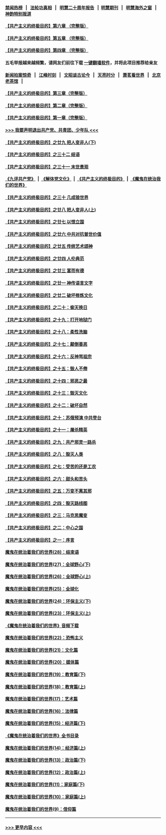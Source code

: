 #### [禁闻热榜](热点新闻.md?=0)  &nbsp;&nbsp;|&nbsp;&nbsp; [法轮功真相](https://github.com/gfw-breaker/truth/blob/master/README.md?=0) &nbsp;&nbsp;|&nbsp;&nbsp; [明慧二十周年报告](https://github.com/gfw-breaker/mh-reports/blob/master/README.md?=0) &nbsp;&nbsp;|&nbsp;&nbsp;[明慧期刊](https://github.com/gfw-breaker/mh-qikan) &nbsp;&nbsp;|&nbsp;&nbsp; [明慧海外之窗](https://github.com/gfw-breaker/mh-news/blob/master/README.md?=0) &nbsp;&nbsp;|&nbsp;&nbsp; [神韵特别报道](https://github.com/gfw-breaker/mh-news/blob/master/shenyun.md?=0)
#### [【共产主义的终极目的】第六章 （完整版）](../pages/nsc422/n11428913.md?t=02251431) 
#### [【共产主义的终极目的】第五章 （完整版）](../pages/nsc422/n11428912.md?t=02251431) 
#### [【共产主义的终极目的】第四章 （完整版）](../pages/nsc422/n11428907.md?t=02251431) 
#### 五毛举报越来越频繁，请网友们前往下载 [一键翻墙软件](https://github.com/gfw-breaker/ssr-accounts)，并将此项目推荐给亲友
#### [新闻拍案惊奇](https://github.com/gfw-breaker/banned-news/blob/master/pages/link4.md) &nbsp;&nbsp;|&nbsp;&nbsp; [江峰时刻](https://github.com/gfw-breaker/banned-news/blob/master/pages/link4.md) &nbsp;&nbsp;|&nbsp;&nbsp; [文昭谈古论今](https://github.com/gfw-breaker/banned-news/blob/master/pages/link4.md) &nbsp;&nbsp;|&nbsp;&nbsp; [天亮时分](https://github.com/gfw-breaker/banned-news/blob/master/pages/link4.md) &nbsp;&nbsp;|&nbsp;&nbsp; [萧茗看世界](https://github.com/gfw-breaker/banned-news/blob/master/pages/link4.md) &nbsp;&nbsp;|&nbsp;&nbsp; [北京老茶馆](https://github.com/gfw-breaker/banned-news/blob/master/pages/link4.md) &nbsp;&nbsp;|&nbsp;&nbsp; 
#### [【共产主义的终极目的】第三章（完整版）](../pages/nsc422/n11428848.md?t=02251431) 
#### [【共产主义的终极目的】第二章（完整版）](../pages/nsc422/n11428831.md?t=02251431) 
#### [【共产主义的终极目的】第一章（完整版）](../pages/nsc422/n11417651.md?t=02251431) 
#### [>>> 我要声明退出共产党、共青团、少年队 <<<](https://github.com/begood0513/goodnews/blob/master/quit/letter.md) 
#### [【共产主义的终极目的】之廿九 把人变非人(下)](../pages/nsc422/n11344140.md?t=02251431) 
#### [【共产主义的终极目的】之三十二 结语](../pages/nsc422/n11360535.md?t=02251431) 
#### [【共产主义的终极目的】之三十一 末世景观](../pages/nsc422/n11351129.md?t=02251431) 
#### [《九评共产党》](https://github.com/begood0513/9ping.md/blob/master/README.md) &nbsp;|&nbsp; [《解体党文化》](../../../../jtdwh.md/blob/master/README.md)  &nbsp;|&nbsp; [《共产主义的终极目的》](../../../../gczydzjmd.md/blob/master/README.md) &nbsp;|&nbsp; [《魔鬼在统治我们的世界》](../../../../mgztzwmdsj.md/blob/master/README.md) 
#### [【共产主义的终极目的】之三十 几成狼世界](../pages/nsc422/n11348280.md?t=02251431) 
#### [【共产主义的终极目的】之廿八 把人变非人(上)](../pages/nsc422/n11340492.md?t=02251431) 
#### [【共产主义的终极目的】之廿七 以恨立国](../pages/nsc422/n11336944.md?t=02251431) 
#### [【共产主义的终极目的】之廿六 中共对抗普世价值](../pages/nsc422/n11324785.md?t=02251431) 
#### [【共产主义的终极目的】之廿五 传统艺术颂神](../pages/nsc422/n11296396.md?t=02251431) 
#### [【共产主义的终极目的】之廿四 人伦典范](../pages/nsc422/n11296397.md?t=02251431) 
#### [【共产主义的终极目的】之廿三 富而有德](../pages/nsc422/n11283598.md?t=02251431) 
#### [【共产主义的终极目的】之廿一 神传语言文字](../pages/nsc422/n11263265.md?t=02251431) 
#### [【共产主义的终极目的】之廿二 破坏修炼文化](../pages/nsc422/n11245728.md?t=02251431) 
#### [【共产主义的终极目的】之二十：偷天换日](../pages/nsc422/n11238846.md?t=02251431) 
#### [【共产主义的终极目的】之十九：打开地狱门](../pages/nsc422/n11206376.md?t=02251431) 
#### [【共产主义的终极目的】之十八：柔性洗脑](../pages/nsc422/n11199994.md?t=02251431) 
#### [【共产主义的终极目的】之十七：颠倒善恶](../pages/nsc422/n11179782.md?t=02251431) 
#### [【共产主义的终极目的】之十六：反神骂祖宗](../pages/nsc422/n11166798.md?t=02251431) 
#### [【共产主义的终极目的】之十五：毁人不倦](../pages/nsc422/n11166792.md?t=02251431) 
#### [【共产主义的终极目的】之十四：邪恶之最](../pages/nsc422/n11150249.md?t=02251431) 
#### [【共产主义的终极目的】之十三：毁灭文化](../pages/nsc422/n11135227.md?t=02251431) 
#### [【共产主义的终极目的】之十二：破坏自然](../pages/nsc422/n11135214.md?t=02251431) 
#### [【共产主义的终极目的】之十：苏俄预演 中共登台](../pages/nsc422/n11118424.md?t=02251431) 
#### [【共产主义的终极目的】之十一：屠杀精英](../pages/nsc422/n11118442.md?t=02251431) 
#### [【共产主义的终极目的】之九：共产邪灵一路杀](../pages/nsc422/n11114139.md?t=02251431) 
#### [【共产主义的终极目的】之八：毁灭人类](../pages/nsc422/n11108503.md?t=02251431) 
#### [【共产主义的终极目的】之七：受苦的还是工农](../pages/nsc422/n11101809.md?t=02251431) 
#### [【共产主义的终极目的】之六：甜头和苦头](../pages/nsc422/n11096971.md?t=02251431) 
#### [【共产主义的终极目的】之五：万变不离其邪](../pages/nsc422/n11091285.md?t=02251431) 
#### [【共产主义的终极目的】之四：毁灭路线图](../pages/nsc422/n11086284.md?t=02251431) 
#### [【共产主义的终极目的】之三：马克思魔变](../pages/nsc422/n11061941.md?t=02251431) 
#### [【共产主义的终极目的】之二：中心之国](../pages/nsc422/n11047728.md?t=02251431) 
#### [【共产主义的终极目的】之一：序言](../pages/nsc422/n11086077.md?t=02251431) 
#### [魔鬼在统治着我们的世界(28)：结束语](../pages/nsc422/n10936246.md?t=02251431) 
#### [魔鬼在统治着我们的世界(27)：全球野心(下)](../pages/nsc422/n10928319.md?t=02251431) 
#### [魔鬼在统治着我们的世界(26)：全球野心(上)](../pages/nsc422/n10900318.md?t=02251431) 
#### [魔鬼在统治着我们的世界(25)：全球化](../pages/nsc422/n10788205.md?t=02251431) 
#### [魔鬼在统治着我们的世界(24)：环保主义(下)](../pages/nsc422/n10695307.md?t=02251431) 
#### [魔鬼在统治着我们的世界(23)：环保主义(上)](../pages/nsc422/n10688613.md?t=02251431) 
#### [《魔鬼在统治着我们的世界》音频下载](../pages/nsc422/n10635553.md?t=02251431) 
#### [魔鬼在统治着我们的世界(22)：恐怖主义](../pages/nsc422/n10614727.md?t=02251431) 
#### [魔鬼在统治着我们的世界(21)：文化篇](../pages/nsc422/n10597706.md?t=02251431) 
#### [魔鬼在统治着我们的世界(20)：媒体篇](../pages/nsc422/n10586579.md?t=02251431) 
#### [魔鬼在统治着我们的世界(19)：教育篇(下)](../pages/nsc422/n10564808.md?t=02251431) 
#### [魔鬼在统治着我们的世界(18)：教育篇(上)](../pages/nsc422/n10526970.md?t=02251431) 
#### [魔鬼在统治着我们的世界(17)：艺术篇](../pages/nsc422/n10499093.md?t=02251431) 
#### [魔鬼在统治着我们的世界(16)：法律篇](../pages/nsc422/n10485969.md?t=02251431) 
#### [魔鬼在统治着我们的世界(15)：经济篇(下)](../pages/nsc422/n10469975.md?t=02251431) 
#### [《魔鬼在统治着我们的世界》全书目录](../pages/nsc422/n10464261.md?t=02251431) 
#### [魔鬼在统治着我们的世界(14)：经济篇(上)](../pages/nsc422/n10457370.md?t=02251431) 
#### [魔鬼在统治着我们的世界(13)：政治篇(下)](../pages/nsc422/n10448270.md?t=02251431) 
#### [魔鬼在统治着我们的世界(12)：政治篇(上)](../pages/nsc422/n10444576.md?t=02251431) 
#### [魔鬼在统治着我们的世界(11)：家庭篇(下)](../pages/nsc422/n10440961.md?t=02251431) 
#### [魔鬼在统治着我们的世界(10)：家庭篇(上)](../pages/nsc422/n10435448.md?t=02251431) 
#### [魔鬼在统治着我们的世界(9)：信仰篇](../pages/nsc422/n10432159.md?t=02251431) 

----
#### [ >>> 更早内容 <<< ](../indexes/nsc422-earlier.md)
